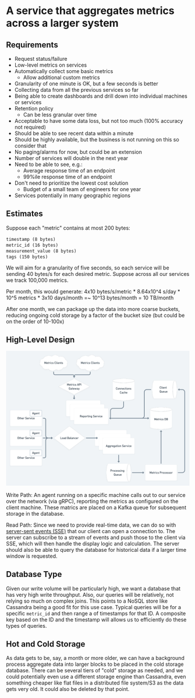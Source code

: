 # A service that aggregates metrics across a larger system

## Requirements
- Request status/failure
- Low-level metrics on services
- Automatically collect some basic metrics
    - Allow additional custom metrics
- Granularity of one minute is OK, but a few seconds is better
- Collecting data from all the previous services so far
- Being able to create dashboards and drill down into individual machines or services
- Retention policy
    - Can be less granular over time
- Acceptable to have some data loss, but not too much (100% accuracy not
  required)
- Should be able to see recent data within a minute
- Should be highly available, but the business is not running on this so consider that
- No paging/alarms for now, but could be an extension
- Number of services will double in the next year
- Need to be able to see, e.g.:
    - Average response time of an endpoint
    - 99%ile response time of an endpoint
- Don't need to prioritize the lowest cost solution
    - Budget of a small team of engineers for one year
- Services potentially in many geographic regions

## Estimates
Suppose each "metric" contains at most 200 bytes:
```
timestamp (8 bytes)
metric_id (16 bytes)
measurement_value (8 bytes)
tags (150 bytes)
```

We will aim for a granularity of five seconds, so each service will be sending
40 bytes/s for each desired metric. Suppose across all our services we track
100,000 metrics.

Per month, this would generate:
4x10 bytes/s/metric * 8.64x10^4 s/day * 10^5 metrics * 3x10 days/month =~ 10^13
bytes/month = 10 TB/month

After one month, we can package up the data into more coarse buckets, reducing
ongoing cold storage by a factor of the bucket size (but could be on the order
of 10-100x)

## High-Level Design
![diagram](metrics-aggregator.png)

Write Path:
An agent running on a specific machine calls out to our service over the network
(via gRPC), reporting the metrics as configured on the client machine.
These matrics are placed on a Kafka queue for subsequent storage in the
database.

Read Path:
Since we need to provide real-time data, we can do so with [server-sent events
(SSE)](https://developer.mozilla.org/en-US/docs/Web/API/Server-sent_events/Using_server-sent_events)
that our client can open a connection to.
The server can subscribe to a stream of events and push those to the client via
SSE, which will then handle the display logic and calculation.
The server should also be able to query the database for historical data if a
larger time window is requested.

## Database Type
Given our write volume will be particularly high, we want a database that has
very high write throughput. Also, our queries will be relatively, not relying so
much on complex joins. This points to a NoSQL store like Cassandra being a good
fit for this use case. Typical queries will be for a specific `metric_id` and
then range a of timestamps for that ID. A composite key based on the ID and the
timestamp will allows us to efficiently do these types of queries.

## Hot and Cold Storage
As data gets to be, say, a month or more older, we can have a background process
aggregate data into larger blocks to be placed in the cold storage database.
There can be several tiers of "cold" storage as needed, and we could potentially
even use a different storage engine than Cassandra, even something cheaper like
flat files in a distributed file system/S3 as the data gets very old. It could
also be deleted by that point.
